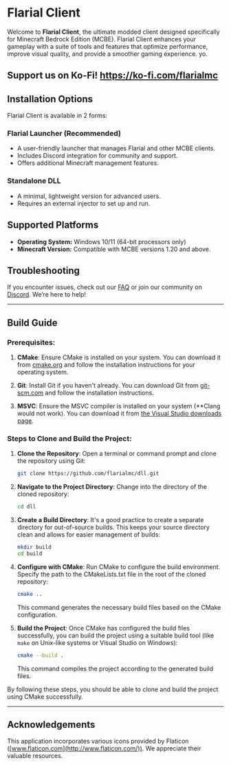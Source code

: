 # Flarial Client
Welcome to **Flarial Client**, the ultimate modded client designed specifically for Minecraft Bedrock Edition (MCBE). Flarial Client enhances your gameplay with a suite of tools and features that optimize performance, improve visual quality, and provide a smoother gaming experience. yo.
## Support us on Ko-Fi! https://ko-fi.com/flarialmc


## Installation Options

Flarial Client is available in 2 forms:

### Flarial Launcher (Recommended)
- A user-friendly launcher that manages Flarial and other MCBE clients.
- Includes Discord integration for community and support.
- Offers additional Minecraft management features.

### Standalone DLL
- A minimal, lightweight version for advanced users.
- Requires an external injector to set up and run.

## Supported Platforms

- **Operating System:** Windows 10/11 (64-bit processors only)
- **Minecraft Version:** Compatible with MCBE versions 1.20 and above.

## Troubleshooting

If you encounter issues, check out our [FAQ](https://discord.gg/flarial-community-1049946152092586054) or join our community on [Discord](https://discord.gg/flarial-community-1049946152092586054). We’re here to help!

---
## Build Guide

### Prerequisites:
1. **CMake**: Ensure CMake is installed on your system. You can download it from [cmake.org](https://cmake.org/download/) and follow the installation instructions for your operating system.

2. **Git**: Install Git if you haven't already. You can download Git from [git-scm.com](https://git-scm.com/downloads) and follow the installation instructions.

3. **MSVC**: Ensure the MSVC compiler is installed on your system (**Clang would not work). You can download it from [the Visual Studio downloads page](https://visualstudio.microsoft.com/downloads).

### Steps to Clone and Build the Project:

1. **Clone the Repository**:
   Open a terminal or command prompt and clone the repository using Git:
   ```bash
   git clone https://github.com/flarialmc/dll.git
   ```

2. **Navigate to the Project Directory**:
   Change into the directory of the cloned repository:
   ```bash
   cd dll
   ```

3. **Create a Build Directory**:
   It's a good practice to create a separate directory for out-of-source builds. This keeps your source directory clean and allows for easier management of builds:
   ```bash
   mkdir build
   cd build
   ```

4. **Configure with CMake**:
   Run CMake to configure the build environment. Specify the path to the CMakeLists.txt file in the root of the cloned repository:
   ```bash
   cmake ..
   ```
   This command generates the necessary build files based on the CMake configuration.

5. **Build the Project**:
   Once CMake has configured the build files successfully, you can build the project using a suitable build tool (like `make` on Unix-like systems or Visual Studio on Windows):
   ```bash
   cmake --build .
   ```
   This command compiles the project according to the generated build files.

By following these steps, you should be able to clone and build the project using CMake successfully.

---
## Acknowledgements
This application incorporates various icons provided by Flaticon ([www.flaticon.com](http://www.flaticon.com/)). We appreciate their valuable resources.
